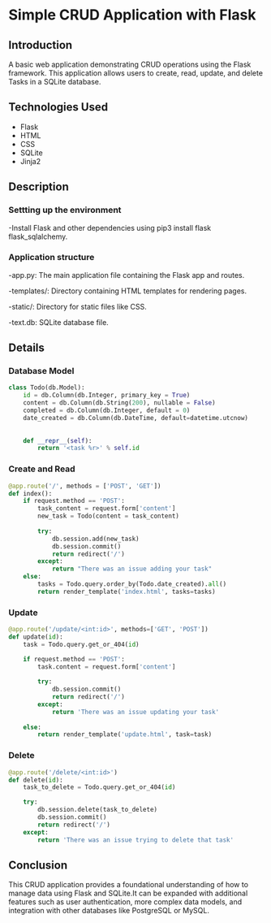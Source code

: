 # Simple CRUD Application with Flask

## Introduction
A basic web application demonstrating CRUD operations using the Flask framework. This application allows users to create, read, update, and delete Tasks in a SQLite database.

## Technologies Used
- Flask
- HTML
- CSS
- SQLite
- Jinja2

## Description

### Settting up the environment
-Install Flask and other dependencies using pip3 install flask flask_sqlalchemy.

### Application structure
-app.py: The main application file containing the Flask app and routes.

-templates/: Directory containing HTML templates for rendering pages.

-static/: Directory for static files like CSS.

-text.db: SQLite database file.

## Details

### Database Model
```python
class Todo(db.Model):
    id = db.Column(db.Integer, primary_key = True)
    content = db.Column(db.String(200), nullable = False)
    completed = db.Column(db.Integer, default = 0)
    date_created = db.Column(db.DateTime, default=datetime.utcnow)
    
    
    def __repr__(self):
        return '<task %r>' % self.id
```

### Create and Read
```python
@app.route('/', methods = ['POST', 'GET'])
def index():
    if request.method == 'POST':
        task_content = request.form['content']
        new_task = Todo(content = task_content) 
        
        try:
            db.session.add(new_task)
            db.session.commit()
            return redirect('/')
        except:
            return "There was an issue adding your task"
    else:
        tasks = Todo.query.order_by(Todo.date_created).all()
        return render_template('index.html', tasks=tasks)
```

### Update
```python
@app.route('/update/<int:id>', methods=['GET', 'POST'])
def update(id):
    task = Todo.query.get_or_404(id)

    if request.method == 'POST':
        task.content = request.form['content']
        
        try:
            db.session.commit()
            return redirect('/')
        except:
            return 'There was an issue updating your task'
        
    else:
        return render_template('update.html', task=task)
```

### Delete
```python
@app.route('/delete/<int:id>')
def delete(id):
    task_to_delete = Todo.query.get_or_404(id)

    try:
        db.session.delete(task_to_delete)
        db.session.commit()
        return redirect('/')
    except:
        return 'There was an issue trying to delete that task'
```
## Conclusion
This CRUD application provides a foundational understanding of how to manage data using Flask and SQLite.It can be expanded with additional features such as user authentication, more complex data models, and integration with other databases like PostgreSQL or MySQL.
